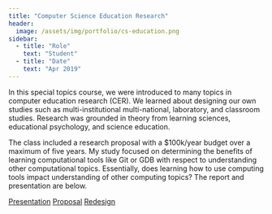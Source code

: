```yaml
---
title: "Computer Science Education Research"
header:
  image: /assets/img/portfolio/cs-education.png
sidebar:
  - title: "Role"
    text: "Student"
  - title: "Date"
    text: "Apr 2019"
---
```


In this special topics course, we were introduced to many topics in computer
education research (CER).  We learned about designing our own studies such as
multi-institutional multi-national, laboratory, and classroom studies.  Research
was grounded in theory from learning sciences, educational psychology, and
science education.

The class included a research proposal with a $100k/year budget over a maximum
of five years.  My study focused on determining the benefits of learning
computational tools like Git or GDB with respect to understanding other
computational topics.  Essentially, does learning how to use computing tools
impact understanding of other computing topics?  The report and presentation are
below.

<a class="btn btn--primary" target="_blank" href="https://drive.google.com/file/d/1dqyvJ8Jg706U6gyReyM0VfF77gEKkV-3/view?usp=sharing">Presentation</a>
<a class="btn btn--inverse" target="_blank" href="https://drive.google.com/file/d/1tRI8SWdemvetnfvm1HU4KdPOpI0l3RUR/view?usp=sharing">Proposal</a>
<a class="btn btn--inverse" target="_blank" href="https://drive.google.com/file/d/12xvZMoEeGAwBebiJy5YfnVzY-TOypZRC/view?usp=sharing">Redesign</a>
